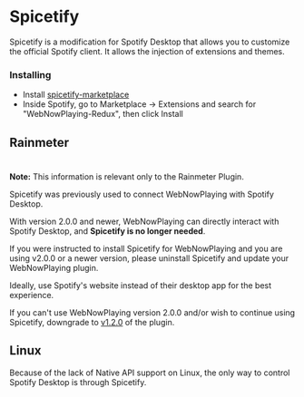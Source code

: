 # Spicetify

Spicetify is a modification for Spotify Desktop that allows you to customize the official Spotify client. It allows the injection of extensions and themes.

### Installing

- Install [spicetify-marketplace](https://github.com/spicetify/spicetify-marketplace/wiki/Installation)
- Inside Spotify, go to Marketplace -> Extensions and search for "WebNowPlaying-Redux", then click Install

## Rainmeter

<div class="tip custom-block" style="padding-top: 8px">

**Note:** This information is relevant only to the Rainmeter Plugin.

</div>

Spicetify was previously used to connect WebNowPlaying with Spotify Desktop.

With version 2.0.0 and newer, WebNowPlaying can directly interact with Spotify Desktop, and **Spicetify is no longer needed**.

If you were instructed to install Spicetify for WebNowPlaying and you are using v2.0.0 or a newer version, please uninstall Spicetify and update your WebNowPlaying plugin.

Ideally, use Spotify's website instead of their desktop app for the best experience.

If you can't use WebNowPlaying version 2.0.0 and/or wish to continue using Spicetify, downgrade to [v1.2.0](/rainmeter/changelog#v1-2-0) of the plugin.

## Linux

Because of the lack of Native API support on Linux, the only way to control Spotify Desktop is through Spicetify.
